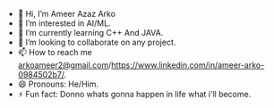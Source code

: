 - 👋 Hi, I’m Ameer Azaz Arko
- 👀 I’m interested in AI/ML.
- 🌱 I’m currently learning C++ And JAVA.
- 💞️ I’m looking to collaborate on any project.
- 📫 How to reach me arkoameer2@gmail.com/https://www.linkedin.com/in/ameer-arko-0984502b7/.
- 😄 Pronouns: He/Him.
- ⚡ Fun fact: Donno whats gonna happen in life what i'll become.

<!---
AmeerArko/AmeerArko is a ✨ special ✨ repository because its `README.md` (this file) appears on your GitHub profile.
You can click the Preview link to take a look at your changes.
--->
